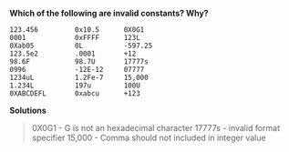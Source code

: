 **Which of the following are invalid constants? Why?**
```
123.456         0x10.5      0X0G1
0001            0xFFFF      123L
0Xab05          0L          -597.25
123.5e2         .0001       +12
98.6F           98.7U       17777s
0996            -12E-12     07777
1234uL          1.2Fe-7     15,000
1.234L          197u        100U
0XABCDEFL       0xabcu      +123
```

**Solutions**
> 0X0G1 - G is not an hexadecimal character
> 17777s - invalid format specifier
> 15,000 - Comma should not included in integer value
